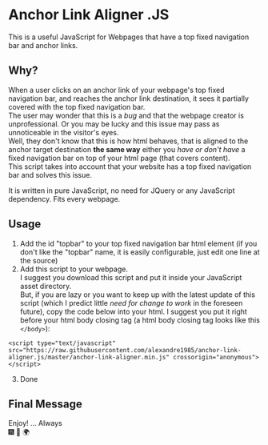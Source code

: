 # Anchor Link Aligner .JS

This is a useful JavaScript for Webpages that have a top fixed navigation bar and anchor links.

## Why?  

When a user clicks on an anchor link of your webpage's top fixed navigation bar, and reaches the anchor link destination, it sees it partially covered with the top fixed navigation bar.  
The user may wonder that this is a *bug* and that the webpage creator is unprofessional. Or you may be lucky and this issue may pass as unnoticeable in the visitor's eyes.  
Well, they don't know that this is how html behaves, that is aligned to the anchor target destination **the same way** either you *have or don't have* a fixed navigation bar on top of your html page (that covers content).  
This script takes into account that your website has a top fixed navigation bar and solves this issue.

It is written in pure JavaScript, no need for JQuery or any JavaScript dependency. Fits every webpage.

## Usage

1. Add the id "topbar" to your top fixed navigation bar html element (if you don't like the "topbar" name, it is easily configurable, just edit one line at the source)
2. Add this script to your webpage.  
I suggest you download this script and put it inside your JavaScript asset directory.  
But, if you are lazy or you want to keep up with the latest update of this script (which I predict little *need for change to work* in the foreseen future), copy the code below into your html. I suggest you put it right before your html body closing tag (a html body closing tag looks like this `</body>`):
```
<script type="text/javascript" src="https://raw.githubusercontent.com/alexandre1985/anchor-link-aligner.js/master/anchor-link-aligner.min.js" crossorigin="anonymous"></script>
```
3. Done

## Final Message
Enjoy! ... Always  
:fireworks: :full_moon_with_face: :earth_africa:
